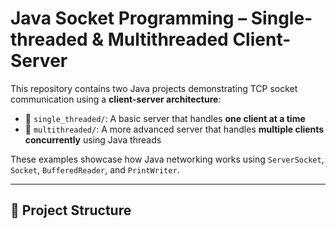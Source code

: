 # Java Socket Programming – Single-threaded & Multithreaded Client-Server

This repository contains two Java projects demonstrating TCP socket communication using a **client-server architecture**:

- 🔹 `single_threaded/`: A basic server that handles **one client at a time**
- 🔹 `multithreaded/`: A more advanced server that handles **multiple clients concurrently** using Java threads

These examples showcase how Java networking works using `ServerSocket`, `Socket`, `BufferedReader`, and `PrintWriter`.

---

## 📁 Project Structure

